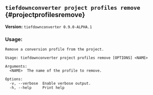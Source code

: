 ## `tiefdownconverter project profiles remove` {#projectprofilesremove}

**Version:** `tiefdownconverter 0.9.0-ALPHA.1`

### Usage:
```
Remove a conversion profile from the project.

Usage: tiefdownconverter project profiles remove [OPTIONS] <NAME>

Arguments:
  <NAME>  The name of the profile to remove.

Options:
  -v, --verbose  Enable verbose output.
  -h, --help     Print help
```

